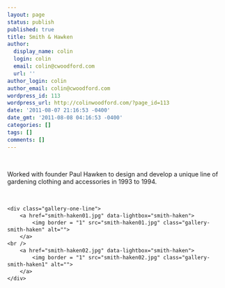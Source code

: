 ```yaml
---
layout: page
status: publish
published: true
title: Smith & Hawken
author:
  display_name: colin
  login: colin
  email: colin@cwoodford.com
  url: ''
author_login: colin
author_email: colin@cwoodford.com
wordpress_id: 113
wordpress_url: http://colinwoodford.com/?page_id=113
date: '2011-08-07 21:16:53 -0400'
date_gmt: '2011-08-08 04:16:53 -0400'
categories: []
tags: []
comments: []
---
```


<div class="gallery1">
	<br />
  	    <p align = "left">Worked with founder Paul Hawken to design and develop a unique line of gardening clothing and accessories in 1993 to 1994.</p>
	<br />

	<div class="gallery-one-line">
		<a href="smith-haken01.jpg" data-lightbox="smith-haken">
		    <img border = "1" src="smith-haken01.jpg" class="gallery-smith-haken" alt="">
		</a>
	<br />
		<a href="smith-haken02.jpg" data-lightbox="smith-haken">
		    <img border = "1" src="smith-haken02.jpg" class="gallery-smith-haken1" alt="">
		</a>
    </div>
</div>